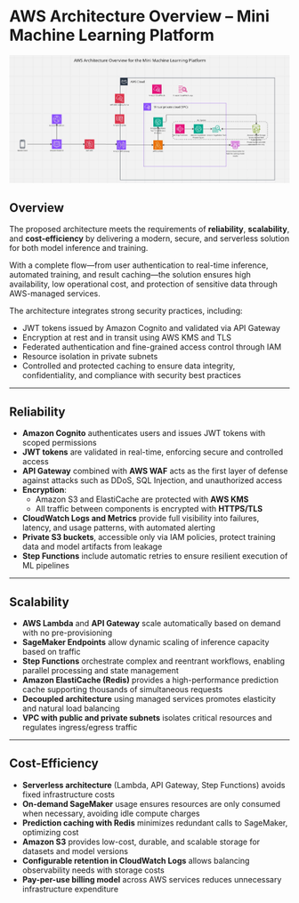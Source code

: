 # AWS Architecture Overview – Mini Machine Learning Platform

![Architecture Diagram](assets/arch_diagram.jpg)

## Overview

The proposed architecture meets the requirements of **reliability**, **scalability**, and **cost-efficiency** by delivering a modern, secure, and serverless solution for both model inference and training.

With a complete flow—from user authentication to real-time inference, automated training, and result caching—the solution ensures high availability, low operational cost, and protection of sensitive data through AWS-managed services.

The architecture integrates strong security practices, including:

- JWT tokens issued by Amazon Cognito and validated via API Gateway  
- Encryption at rest and in transit using AWS KMS and TLS  
- Federated authentication and fine-grained access control through IAM  
- Resource isolation in private subnets  
- Controlled and protected caching to ensure data integrity, confidentiality, and compliance with security best practices  

---

## Reliability

- **Amazon Cognito** authenticates users and issues JWT tokens with scoped permissions  
- **JWT tokens** are validated in real-time, enforcing secure and controlled access  
- **API Gateway** combined with **AWS WAF** acts as the first layer of defense against attacks such as DDoS, SQL Injection, and unauthorized access  
- **Encryption**:  
  - Amazon S3 and ElastiCache are protected with **AWS KMS**  
  - All traffic between components is encrypted with **HTTPS/TLS**  
- **CloudWatch Logs and Metrics** provide full visibility into failures, latency, and usage patterns, with automated alerting  
- **Private S3 buckets**, accessible only via IAM policies, protect training data and model artifacts from leakage  
- **Step Functions** include automatic retries to ensure resilient execution of ML pipelines  

---

## Scalability

- **AWS Lambda** and **API Gateway** scale automatically based on demand with no pre-provisioning  
- **SageMaker Endpoints** allow dynamic scaling of inference capacity based on traffic  
- **Step Functions** orchestrate complex and reentrant workflows, enabling parallel processing and state management  
- **Amazon ElastiCache (Redis)** provides a high-performance prediction cache supporting thousands of simultaneous requests  
- **Decoupled architecture** using managed services promotes elasticity and natural load balancing  
- **VPC with public and private subnets** isolates critical resources and regulates ingress/egress traffic  

---

## Cost-Efficiency

- **Serverless architecture** (Lambda, API Gateway, Step Functions) avoids fixed infrastructure costs  
- **On-demand SageMaker** usage ensures resources are only consumed when necessary, avoiding idle compute charges  
- **Prediction caching with Redis** minimizes redundant calls to SageMaker, optimizing cost  
- **Amazon S3** provides low-cost, durable, and scalable storage for datasets and model versions  
- **Configurable retention in CloudWatch Logs** allows balancing observability needs with storage costs  
- **Pay-per-use billing model** across AWS services reduces unnecessary infrastructure expenditure  